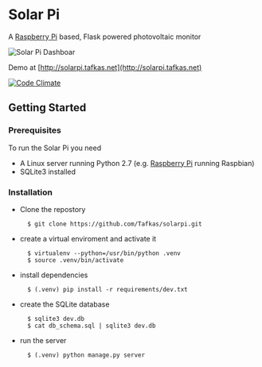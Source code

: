 # Solar Pi

A [Raspberry Pi](http://geni.us/K28m) based, Flask powered photovoltaic monitor

![Solar Pi Dashboar](http://i.imgur.com/HLLRQ2f.png)

Demo at [http://solarpi.tafkas.net](http://solarpi.tafkas.net)

[![Code Climate](https://codeclimate.com/github/Tafkas/solarpi/badges/gpa.svg)](https://codeclimate.com/github/Tafkas/solarpi)

## Getting Started

### Prerequisites

To run the Solar Pi you need

- A Linux server running Python 2.7 (e.g. [Raspberry Pi](http://geni.us/K28m) running Raspbian)
- SQLite3 installed

### Installation

- Clone the repostory

        $ git clone https://github.com/Tafkas/solarpi.git

- create a virtual enviroment and activate it

        $ virtualenv --python=/usr/bin/python .venv
        $ source .venv/bin/activate
        
- install dependencies

        $ (.venv) pip install -r requirements/dev.txt
        
- create the SQLite database

        $ sqlite3 dev.db
        $ cat db_schema.sql | sqlite3 dev.db

- run the server
       
        $ (.venv) python manage.py server         
